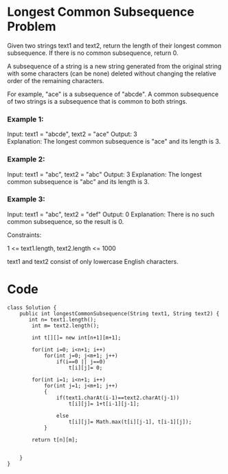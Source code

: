 # Longest Common Subsequence Problem

Given two strings text1 and text2, return the length of their longest common subsequence. If there is no common subsequence, return 0.

A subsequence of a string is a new string generated from the original string with some characters (can be none) deleted without changing the relative order of the remaining characters.

For example, "ace" is a subsequence of "abcde".
A common subsequence of two strings is a subsequence that is common to both strings.

 

### Example 1:

Input: text1 = "abcde", text2 = "ace" 
Output: 3  
Explanation: The longest common subsequence is "ace" and its length is 3.

### Example 2:

Input: text1 = "abc", text2 = "abc"
Output: 3
Explanation: The longest common subsequence is "abc" and its length is 3.

### Example 3:

Input: text1 = "abc", text2 = "def"
Output: 0
Explanation: There is no such common subsequence, so the result is 0.
 

Constraints:

1 <= text1.length, text2.length <= 1000

text1 and text2 consist of only lowercase English characters.

# Code

```
class Solution {
    public int longestCommonSubsequence(String text1, String text2) {
       int n= text1.length();
        int m= text2.length();
        
        int t[][]= new int[n+1][m+1];
        
        for(int i=0; i<n+1; i++)
            for(int j=0; j<m+1; j++)
                if(i==0 || j==0)
                    t[i][j]= 0;
        
        for(int i=1; i<n+1; i++)
            for(int j=1; j<m+1; j++)
            {
                if(text1.charAt(i-1)==text2.charAt(j-1))
                    t[i][j]= 1+t[i-1][j-1];
                
                else
                    t[i][j]= Math.max(t[i][j-1], t[i-1][j]);
            }
        
        return t[n][m];
        
        
    }
}
```
